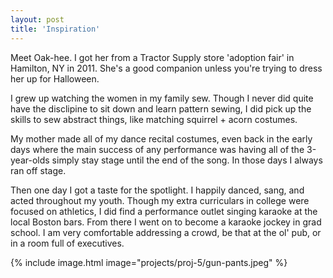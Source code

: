 ```yaml
---
layout: post
title: 'Inspiration'
---
```


Meet Oak-hee.  I got her from a Tractor Supply store 'adoption fair' in Hamilton, NY in 2011.  She's a good companion unless you're trying to dress her up for Halloween.

I grew up watching the women in my family sew.  Though I never did quite have the disclipine to sit down and learn pattern sewing, I did pick up the skills to sew abstract things, like matching squirrel + acorn costumes.

My mother made all of my dance recital costumes, even back in the early days where the main success of any performance was having all of the 3-year-olds simply stay stage until the end of the song.  In those days I always ran off stage.  

Then one day I got a taste for the spotlight.  I happily danced, sang, and acted throughout my youth.  Though my extra curriculars in college were focused on athletics, I did find a performance outlet singing karaoke at the local Boston bars.  From there I went on to become a karaoke jockey in grad school.  I am very comfortable addressing a crowd, be that at the ol' pub, or in a room full of executives.  

{% include image.html image="projects/proj-5/gun-pants.jpeg" %}
